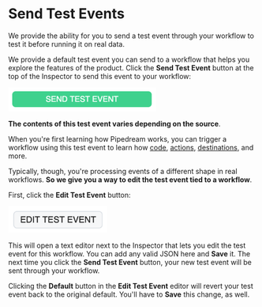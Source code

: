 # Send Test Events

We provide the ability for you to send a test event through your workflow to test it before running it on real data.

We provide a default test event you can send to a workflow that helps you explore the features of the product. Click the **Send Test Event** button at the top of the Inspector to send this event to your workflow:

<div>
<img alt="Send test event" width="300" src="./images/send-test-event-button.png">
</div>

**The contents of this test event varies depending on the source**.

When you're first learning how Pipedream works, you can trigger a workflow using this test event to learn how [code](/notebook/code/), [actions](/notebook/actions), [destinations](/notebook/destinations/), and more.

Typically, though, you're processing events of a different shape in real workflows. **So we give you a way to edit the test event tied to a workflow**.

First, click the **Edit Test Event** button:

<div>
<img alt="Edit test event" width="200" src="./images/edit-test-event.png">
</div>

This will open a text editor next to the Inspector that lets you edit the test event for this workflow. You can add any valid JSON here and **Save** it. The next time you click the **Send Test Event** button, your new test event will be sent through your workflow.

Clicking the **Default** button in the **Edit Test Event** editor will revert your test event back to the original default. You'll have to **Save** this change, as well.

<Footer />
